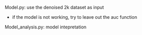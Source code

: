 Model.py: use the denoised 2k dataset as input
- if the model is not working, try to leave out the auc function

Model_analysis.py: model intepretation

